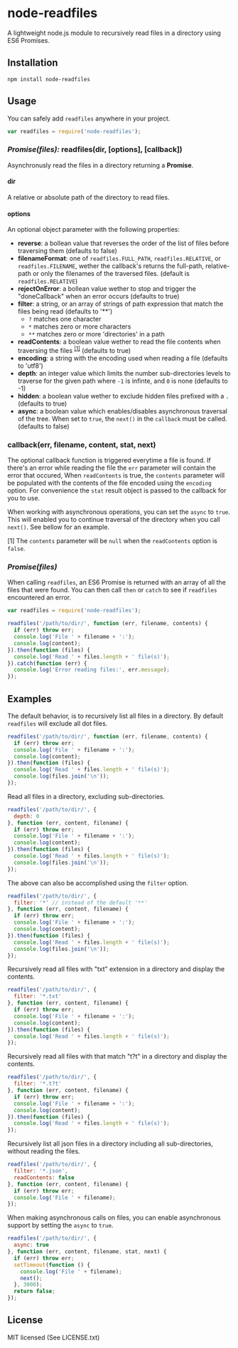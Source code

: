 # node-readfiles
A lightweight node.js module to recursively read files in a directory using ES6 Promises.

## Installation

    npm install node-readfiles

## Usage

You can safely add `readfiles` anywhere in your project.

```javascript
var readfiles = require('node-readfiles');
```

### _Promise(files):_ readfiles(dir, [options], [callback])
Asynchronusly read the files in a directory returning a **Promise**.

#### dir
A relative or absolute path of the directory to read files.

#### options

An optional object parameter with the following properties:

* **reverse**: a bollean value that reverses the order of the list of files before traversing them (defaults to false)
* **filenameFormat**: one of `readfiles.FULL_PATH`, `readfiles.RELATIVE`, or `readfiles.FILENAME`, wether the callback's returns the full-path, relative-path or only the filenames of the traversed files. (default is `readfiles.RELATIVE`)
* **rejectOnError**: a bollean value wether to stop and trigger the "doneCallback" when an error occurs (defaults to true)
* **filter**: a string, or an array of strings of path expression that match the files being read (defaults to '**')
  * `?` matches one character
  * `*` matches zero or more characters
  * `**` matches zero or more 'directories' in a path
* **readContents**: a boolean value wether to read the file contents when traversing the files <sup>[\[1\]](#read-files)</sup> (defaults to true)
* **encoding**: a string with the encoding used when reading a file (defaults to 'utf8')
* **depth**: an integer value which limits the number sub-directories levels to traverse for the given path where `-1` is infinte, and `0` is none (defaults to -1)
* **hidden**: a boolean value wether to exclude hidden files prefixed with a `.` (defaults to true)
* **async**: a boolean value which enables/disables asynchronous traversal of the tree. When set to `true`, the `next()` in the `callback` must be called. (defaults to false)


### callback(err, filename, content, stat, next)

The optional callback function is triggered everytime a file is found. If there's an error while reading the file the `err` parameter will contain the error that occured, When `readContents` is true, the `contents` parameter will be populated with the contents of the file encoded using the `encoding` option. For convenience the `stat` result object is passed to the callback for you to use.

When working with asynchronous operations, you can set the `async` to `true`. This will enabled you to continue traversal of the directory when you call `next()`. See bellow for an example.


<span id="read-files">[1]</span> The `contents` parameter will be `null` when the `readContents` option is `false`.

### _Promise(files)_

When calling `readfiles`, an ES6 Promise is returned with an array of all the files that were found. You can then call `then` or `catch` to see if `readfiles` encountered an error.

```javascript
var readfiles = require('node-readfiles');

readfiles('/path/to/dir/', function (err, filename, contents) {
  if (err) throw err;
  console.log('File ' + filename + ':');
  console.log(content);
}).then(function (files) {
  console.log('Read ' + files.length + ' file(s)');
}).catch(function (err) {
  console.log('Error reading files:', err.message);
});
```

## Examples

The default behavior, is to recursively list all files in a directory. By default `readfiles` will exclude all dot files.

```javascript
readfiles('/path/to/dir/', function (err, filename, contents) {
  if (err) throw err;
  console.log('File ' + filename + ':');
  console.log(content);
}).then(function (files) {
  console.log('Read ' + files.length + ' file(s)');
  console.log(files.join('\n'));
});
```

Read all files in a directory, excluding sub-directories.

```javascript
readfiles('/path/to/dir/', {
  depth: 0
}, function (err, content, filename) {
  if (err) throw err;
  console.log('File ' + filename + ':');
  console.log(content);
}).then(function (files) {
  console.log('Read ' + files.length + ' file(s)');
  console.log(files.join('\n'));
});
```

The above can also be accomplished using the `filter` option.

```javascript
readfiles('/path/to/dir/', {
  filter: '*' // instead of the default '**'
}, function (err, content, filename) {
  if (err) throw err;
  console.log('File ' + filename + ':');
  console.log(content);
}).then(function (files) {
  console.log('Read ' + files.length + ' file(s)');
  console.log(files.join('\n'));
});
```

Recursively read all files with "txt" extension in a directory and display the contents.

```javascript
readfiles('/path/to/dir/', {
  filter: '*.txt'
}, function (err, content, filename) {
  if (err) throw err;
  console.log('File ' + filename + ':');
  console.log(content);
}).then(function (files) {
  console.log('Read ' + files.length + ' file(s)');
});

```

Recursively read all files with that match "t?t" in a directory and display the contents.

```javascript
readfiles('/path/to/dir/', {
  filter: '*.t?t'
}, function (err, content, filename) {
  if (err) throw err;
  console.log('File ' + filename + ':');
  console.log(content);
}).then(function (files) {
  console.log('Read ' + files.length + ' file(s)');
});

```

Recursively list all json files in a directory including all sub-directories, without reading the files.

```javascript
readfiles('/path/to/dir/', {
  filter: '*.json',
  readContents: false
}, function (err, content, filename) {
  if (err) throw err;
  console.log('File ' + filename);
});

```

When making asynchronous calls on files, you can enable asynchronous support by setting the `async` to `true`.

```javascript
readfiles('/path/to/dir/', {
  async: true
}, function (err, content, filename, stat, next) {
  if (err) throw err;
  setTimeout(function () {
    console.log('File ' + filename);
    next();
  }, 3000);
  return false;
});

```

## License
MIT licensed (See LICENSE.txt)
